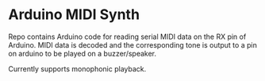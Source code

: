 # Arduino MIDI Synth

Repo contains Arduino code for reading serial MIDI data on the RX pin of Arduino. MIDI data is decoded and the corresponding tone is output to a pin on arduino to be played on a buzzer/speaker.

Currently supports monophonic playback.
